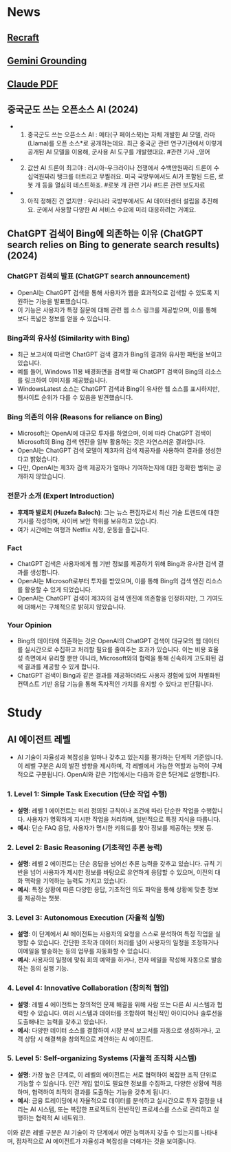 # News
## [Recraft](https://m.youtube.com/watch?v=sKTu9PX2lkA&t=1h46m)

## [Gemini Grounding](https://m.youtube.com/watch?v=sKTu9PX2lkA&t=1h20m)

## [Claude PDF](https://m.youtube.com/watch?v=sKTu9PX2lkA&t=1h14m)

## 중국군도 쓰는 오픈소스 AI (2024)
* 1. 중국군도 쓰는 오픈소스 AI : 메타(구 페이스북)는 자체 개발한 AI 모델, 라마(Llama)를 오픈 소스*로 공개하는데요. 최근 중국군 관련 연구기관에서 이렇게 공개된 AI 모델을 이용해, 군사용 AI 도구를 개발했대요. #관련 기사 _영어 
* 2. 값싼 AI 드론이 최고야 : 러시아-우크라이나 전쟁에서 수백만원짜리 드론이 수십억원짜리 탱크를 터트리고 무찔러요. 미국 국방부에서도 AI가 포함된 드론, 로봇 개 등을 열심히 테스트하죠. #로봇 개 관련 기사 #드론 관련 보도자료
* 3. 아직 정해진 건 없지만 : 우리나라 국방부에서도 AI 데이터센터 설립을 추진해요. 군에서 사용할 다양한 AI 서비스 수요에 미리 대응하려는 거예요.

## ChatGPT 검색이 Bing에 의존하는 이유 (ChatGPT search relies on Bing to generate search results) (2024)
### ChatGPT 검색의 발표 (ChatGPT search announcement)

* OpenAI는 ChatGPT 검색을 통해 사용자가 웹을 효과적으로 검색할 수 있도록 지원하는 기능을 발표했습니다.
* 이 기능은 사용자가 특정 질문에 대해 관련 웹 소스 링크를 제공받으며, 이를 통해 보다 폭넓은 정보를 얻을 수 있습니다.

### Bing과의 유사성 (Similarity with Bing)

* 최근 보고서에 따르면 ChatGPT 검색 결과가 Bing의 결과와 유사한 패턴을 보이고 있습니다.
* 예를 들어, Windows 11용 배경화면을 검색할 때 ChatGPT 검색이 Bing의 리소스를 링크하여 이미지를 제공했습니다.
* WindowsLatest 소스는 ChatGPT 검색과 Bing이 유사한 웹 소스를 표시하지만, 웹사이트 순위가 다를 수 있음을 발견했습니다.

### Bing 의존의 이유 (Reasons for reliance on Bing)

* Microsoft는 OpenAI에 대규모 투자를 하였으며, 이에 따라 ChatGPT 검색이 Microsoft의 Bing 검색 엔진을 일부 활용하는 것은 자연스러운 결과입니다.
* OpenAI는 ChatGPT 검색 모델이 제3자의 검색 제공자를 사용하여 결과를 생성한다고 밝혔습니다.
* 다만, OpenAI는 제3자 검색 제공자가 얼마나 기여하는지에 대한 정확한 범위는 공개하지 않았습니다.

### 전문가 소개 (Expert Introduction)

* **후제파 발로치 (Huzefa Baloch)**: 그는 뉴스 편집자로서 최신 기술 트렌드에 대한 기사를 작성하며, 사이버 보안 학위를 보유하고 있습니다.
* 여가 시간에는 여행과 Netflix 시청, 운동을 즐깁니다.

### Fact

- ChatGPT 검색은 사용자에게 웹 기반 정보를 제공하기 위해 Bing과 유사한 검색 결과를 생성합니다.
- OpenAI는 Microsoft로부터 투자를 받았으며, 이를 통해 Bing의 검색 엔진 리소스를 활용할 수 있게 되었습니다.
- OpenAI는 ChatGPT 검색이 제3자의 검색 엔진에 의존함을 인정하지만, 그 기여도에 대해서는 구체적으로 밝히지 않았습니다.

### Your Opinion

- Bing의 데이터에 의존하는 것은 OpenAI의 ChatGPT 검색이 대규모의 웹 데이터를 실시간으로 수집하고 처리할 필요를 줄여주는 효과가 있습니다. 이는 비용 효율성 측면에서 유리할 뿐만 아니라, Microsoft와의 협력을 통해 신속하게 고도화된 검색 결과를 제공할 수 있게 합니다.
- ChatGPT 검색이 Bing과 같은 결과를 제공하더라도 사용자 경험에 있어 차별화된 컨텍스트 기반 응답 기능을 통해 독자적인 가치를 유지할 수 있다고 판단됩니다.

# Study
## AI 에이전트 레벨
- AI 기술이 자율성과 복잡성을 얼마나 갖추고 있는지를 평가하는 단계적 기준입니다. 이 레벨 구분은 AI의 발전 방향을 제시하며, 각 레벨에서 가능한 역할과 능력이 구체적으로 구분됩니다. OpenAI와 같은 기업에서는 다음과 같은 5단계로 설명합니다.

### 1. Level 1: **Simple Task Execution (단순 작업 수행)**
- **설명**: 레벨 1 에이전트는 미리 정의된 규칙이나 조건에 따라 단순한 작업을 수행합니다. 사용자가 명확하게 지시한 작업을 처리하며, 일반적으로 특정 지식을 따릅니다.
- **예시**: 단순 FAQ 응답, 사용자가 명시한 키워드를 찾아 정보를 제공하는 챗봇 등.

### 2. Level 2: **Basic Reasoning (기초적인 추론 능력)**
- **설명**: 레벨 2 에이전트는 단순 응답을 넘어선 추론 능력을 갖추고 있습니다. 규칙 기반을 넘어 사용자가 제시한 정보를 바탕으로 유연하게 응답할 수 있으며, 이전의 대화 맥락을 기억하는 능력도 가지고 있습니다.
- **예시**: 특정 상황에 따른 다양한 응답, 기초적인 의도 파악을 통해 상황에 맞춘 정보를 제공하는 챗봇.

### 3. Level 3: **Autonomous Execution (자율적 실행)**
- **설명**: 이 단계에서 AI 에이전트는 사용자의 요청을 스스로 분석하여 특정 작업을 실행할 수 있습니다. 간단한 조작과 데이터 처리를 넘어 사용자의 일정을 조정하거나 이메일을 발송하는 등의 업무를 자동화할 수 있습니다.
- **예시**: 사용자의 일정에 맞춰 회의 예약을 하거나, 전자 메일을 작성해 자동으로 발송하는 등의 실행 기능.

### 4. Level 4: **Innovative Collaboration (창의적 협업)**
- **설명**: 레벨 4 에이전트는 창의적인 문제 해결을 위해 사람 또는 다른 AI 시스템과 협력할 수 있습니다. 여러 시스템과 데이터를 조합하여 혁신적인 아이디어나 솔루션을 도출해내는 능력을 갖추고 있습니다.
- **예시**: 다양한 데이터 소스를 결합하여 시장 분석 보고서를 자동으로 생성하거나, 고객 상담 시 해결책을 창의적으로 제안하는 AI 에이전트.

### 5. Level 5: **Self-organizing Systems (자율적 조직화 시스템)**
- **설명**: 가장 높은 단계로, 이 레벨의 에이전트는 서로 협력하여 복잡한 조직 단위로 기능할 수 있습니다. 인간 개입 없이도 필요한 정보를 수집하고, 다양한 상황에 적응하며, 협력하여 최적의 결과를 도출하는 기능을 갖추게 됩니다.
- **예시**: 금융 트레이딩에서 자율적으로 데이터를 분석하고 실시간으로 투자 결정을 내리는 AI 시스템, 또는 복잡한 프로젝트의 전반적인 프로세스를 스스로 관리하고 실행하는 협력적 AI 네트워크.

이와 같은 레벨 구분은 AI 기술이 각 단계에서 어떤 능력까지 갖출 수 있는지를 나타내며, 점차적으로 AI 에이전트가 자율성과 복잡성을 더해가는 것을 보여줍니다.
